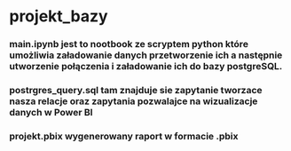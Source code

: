 ﻿# projekt_bazy

### main.ipynb jest to nootbook ze scryptem python które umożliwia załadowanie danych przetworzenie ich a następnie utworzenie połączenia i załadowanie ich do bazy postgreSQL.

### postrgres_query.sql tam znajduje sie zapytanie tworzace nasza relacje oraz zapytania pozwalajce na wizualizacje danych w Power BI

### projekt.pbix wygenerowany raport w formacie .pbix
